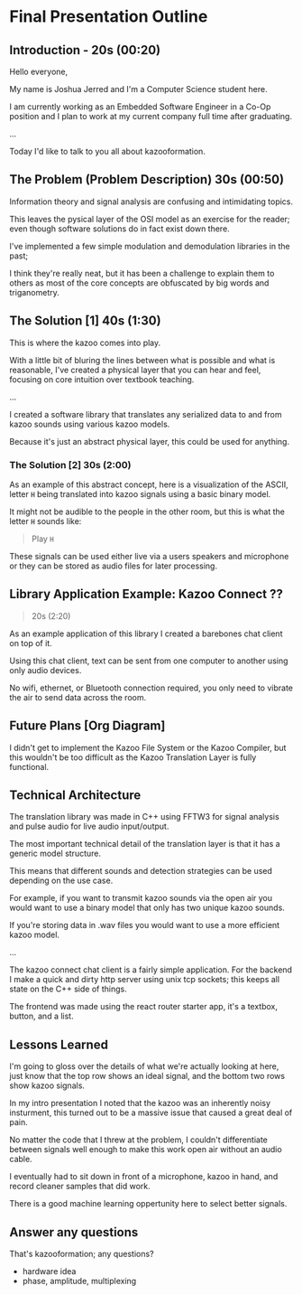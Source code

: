 # Final Presentation Outline

## Introduction - 20s (00:20)

Hello everyone,

My name is Joshua Jerred and I'm a Computer Science student here.

I am currently working as an Embedded Software Engineer in a Co-Op position and
I plan to work at my current company full time after graduating.

...

Today I'd like to talk to you all about kazooformation.

## The Problem (Problem Description) 30s (00:50)

Information theory and signal analysis are confusing and intimidating topics.

This leaves the pysical layer of the OSI model as an exercise for the reader;
even though software solutions do in fact exist down there.

I've implemented a few simple modulation and demodulation libraries in the past;

I think they're really neat, but it has been a challenge to explain them to
others as most of the core concepts are obfuscated by big words and
triganometry.

## The Solution [1] 40s (1:30)

This is where the kazoo comes into play.

With a little bit of bluring the lines between what is possible and what is reasonable, 
I've created a physical layer that you can hear and feel,
focusing on core intuition over textbook teaching.

...

I created a software library that translates any serialized data to
and from kazoo sounds using various kazoo models.

Because it's just an abstract physical layer, this could
be used for anything.

### The Solution [2] 30s (2:00)

As an example of this abstract concept, here is a visualization of the ASCII,
letter `H` being translated into kazoo signals using a basic binary model.

It might not be audible to the people in the other room, but this is what the
letter `H` sounds like:

> Play `H`

These signals can be used either live via a users speakers and microphone or
they can be stored as audio files for later processing.

## Library Application Example: Kazoo Connect ??
> 20s (2:20)

As an example application of this library I created a barebones chat client on
top of it.

Using this chat client, text can be sent from one computer to
another using only audio devices.

No wifi, ethernet, or Bluetooth connection required, you only need to vibrate
the air to send data across the room.

## Future Plans [Org Diagram]
<!-- > 15s (2:45) -->

I didn't get to implement the Kazoo File System or the Kazoo Compiler, but this
wouldn't be too difficult as the Kazoo Translation Layer is fully functional.

<!-- Kazoo connect simply uses this physical layer. -->

## Technical Architecture

The translation library was made in C++ using FFTW3 for signal analysis and
pulse audio for live audio input/output.

The most important technical detail of the translation layer is that it has a
generic model structure.

This means that different sounds and detection strategies can be used
depending on the use case.

For example, if you want to transmit kazoo sounds via the open air you would
want to use a binary model that only has two unique kazoo sounds.

If you're storing data in .wav files you would want to use a more efficient
kazoo model.

...

The kazoo connect chat client is a fairly simple application. For the backend
I make a quick and dirty http server using unix tcp sockets; this keeps all
state on the C++ side of things.

The frontend was made using the react router starter app, it's a textbox,
button, and a list.

## Lessons Learned

I'm going to gloss over the details of what we're actually looking at here,
just know that the top row shows an ideal signal, and the bottom two rows
show kazoo signals.

In my intro presentation I noted that the kazoo was an inherently noisy
insturment, this turned out to be a massive issue that caused a great deal
of pain.

No matter the code that I threw at the problem, I couldn't differentiate between
signals well enough to make this work open air without an audio cable.

I eventually had to sit down in front of a microphone, kazoo in hand, and record
cleaner samples that did work.

There is a good machine learning oppertunity here to select better signals.

## Answer any questions

That's kazooformation; any questions?


- hardware idea
- phase, amplitude, multiplexing